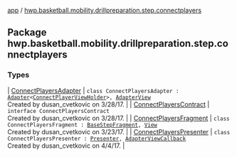 [app](../index.md) / [hwp.basketball.mobility.drillpreparation.step.connectplayers](.)

## Package hwp.basketball.mobility.drillpreparation.step.connectplayers

### Types

| [ConnectPlayersAdapter](-connect-players-adapter/index.md) | `class ConnectPlayersAdapter : `[`Adapter`](https://developer.android.com/reference/android/support/v7/widget/RecyclerView/Adapter.html)`<`[`ConnectPlayerViewHolder`](-connect-players-adapter/-connect-player-view-holder/index.md)`>, `[`AdapterView`](-connect-players-contract/-adapter-view/index.md)<br>Created by dusan_cvetkovic on 3/28/17. |
| [ConnectPlayersContract](-connect-players-contract/index.md) | `interface ConnectPlayersContract`<br>Created by dusan_cvetkovic on 3/28/17. |
| [ConnectPlayersFragment](-connect-players-fragment/index.md) | `class ConnectPlayersFragment : `[`BaseStepFragment`](../hwp.basketball.mobility.drillpreparation.step/-base-step-fragment/index.md)`, `[`View`](-connect-players-contract/-view/index.md)<br>Created by dusan_cvetkovic on 3/23/17. |
| [ConnectPlayersPresenter](-connect-players-presenter/index.md) | `class ConnectPlayersPresenter : `[`Presenter`](-connect-players-contract/-presenter/index.md)`, `[`AdapterViewCallback`](-connect-players-contract/-adapter-view-callback/index.md)<br>Created by dusan_cvetkovic on 4/4/17. |

